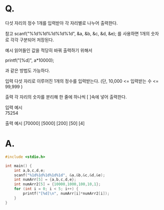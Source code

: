 # Q.
다섯 자리의 정수 1개를 입력받아 각 자리별로 나누어 출력한다.

참고
scanf("%1d%1d%1d%1d%1d", &a, &b, &c, &d, &e);
를 사용하면 1개의 숫자로 각각 구분되어 저장된다.

예시
읽어들인 값을 적당히 바꿔 출력하기 위해서

printf("[%d]", a*10000);

과 같은 방법도 가능하다.

입력
다섯 자리로 이루어진 1개의 정수를 입력받는다.
(단, 10,000 <= 입력받는 수 <= 99,999 )


출력
각 자리의 숫자를 분리해 한 줄에 하나씩 [ ]속에 넣어 출력한다.


입력 예시   
75254

출력 예시
[70000]
[5000]
[200]
[50]
[4]


# A.
```c
#include <stdio.h>

int main() {
    int a,b,c,d,e;
    scanf("%1d%1d%1d%1d%1d", &a,&b,&c,&d,&e);
    int numArr[5] = {a,b,c,d,e};
    int numArr2[5] = {10000,1000,100,10,1};
    for (int i = 0; i < 5; i++) {
        printf("[%d]\n", numArr[i]*numArr2[i]);
    }
}
```
